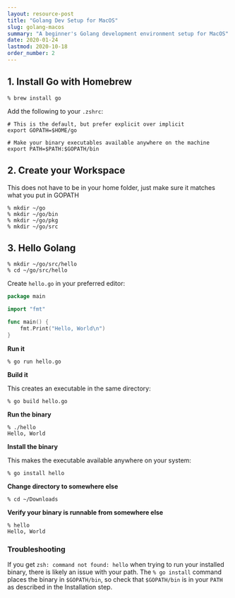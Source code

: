 ```yaml
---
layout: resource-post
title: "Golang Dev Setup for MacOS"
slug: golang-macos
summary: "A beginner's Golang development environment setup for MacOS"
date: 2020-01-24
lastmod: 2020-10-18
order_number: 2
---
```


## 1. Install Go with Homebrew

```shell
% brew install go
```

Add the following to your `.zshrc`:

```shell
# This is the default, but prefer explicit over implicit
export GOPATH=$HOME/go

# Make your binary executables available anywhere on the machine 
export PATH=$PATH:$GOPATH/bin
```
## 2. Create your Workspace
This does not have to be in your home folder, just make sure it matches what you put in GOPATH

```shell
% mkdir ~/go
% mkdir ~/go/bin
% mkdir ~/go/pkg
% mkdir ~/go/src
```

## 3. Hello Golang

```shell
% mkdir ~/go/src/hello
% cd ~/go/src/hello
```
Create `hello.go` in your preferred editor:

```go
package main

import "fmt"

func main() {
    fmt.Print("Hello, World\n")
}
```

**Run it**

```shell
% go run hello.go
```

**Build it**

This creates an executable in the same directory:

```shell
% go build hello.go
```

**Run the binary**

```shell
% ./hello
Hello, World
```

**Install the binary**

This makes the executable available anywhere on your system:

```shell
% go install hello
```

**Change directory to somewhere else**

```shell
% cd ~/Downloads
```

**Verify your binary is runnable from somewhere else**

```shell
% hello
Hello, World
```

### Troubleshooting
If you get `zsh: command not found: hello` when trying to run your installed binary, there is likely an issue with your path. The `% go install` command places the binary in `$GOPATH/bin`, so check that `$GOPATH/bin` is in your `PATH` as described in the Installation step.
